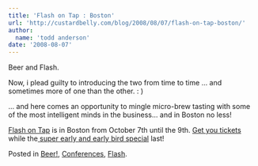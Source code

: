 ```yaml
---
title: 'Flash on Tap : Boston'
url: 'http://custardbelly.com/blog/2008/08/07/flash-on-tap-boston/'
author:
  name: 'todd anderson'
date: '2008-08-07'
---
```


Beer and Flash. 

Now, i plead guilty to introducing the two from time to time … and sometimes more of one than the other. : ) 

… and here comes an opportunity to mingle micro-brew tasting with some of the most intelligent minds in the business… and in Boston no less!

[Flash on Tap](http://flashontap.com/fot/index.html) is in Boston from October 7th until the 9th. [Get you tickets](http://flashontap.com/fot/index.html#/tickets/) while the[ super early and early bird special](http://flashontap.com/fot/index.html#/tickets/early%20bird/) last!

Posted in [Beer!](http://custardbelly.com/blog/category/beer/), [Conferences](http://custardbelly.com/blog/category/conferences/), [Flash](http://custardbelly.com/blog/category/flash/).
